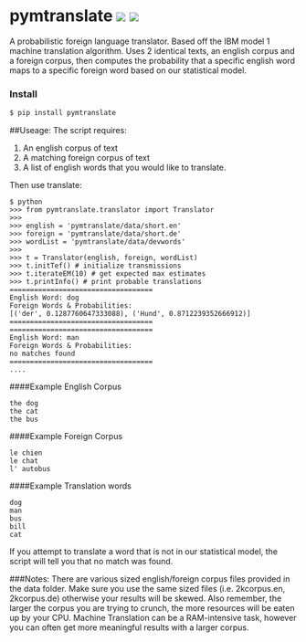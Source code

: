 pymtranslate <a href="https://pypi.python.org/pypi/pymtranslate" target="_blank"><img src="https://travis-ci.org/accraze/pymtranslate.svg?branch=master"/></a> <a href="https://travis-ci.org/accraze/pymtranslate" target="_blank"><img src="https://img.shields.io/pypi/v/pymtranslate.svg"/></a>
===========================
A probabilistic foreign language translator. Based off the IBM model 1 machine translation algorithm. Uses 2 identical texts, an english corpus and a foreign corpus, then computes the probability that a specific english word maps to a specific foreign word based on our statistical model.


### Install
```bash
$ pip install pymtranslate
```

##Useage:
The script requires:
 
1. An english corpus of text
2. A matching foreign corpus of text
3. A list of english words that you would like to translate.

Then use translate:
```
$ python
>>> from pymtranslate.translator import Translator
>>>
>>> english = 'pymtranslate/data/short.en'
>>> foreign = 'pymtranslate/data/short.de'
>>> wordList = 'pymtranslate/data/devwords'
>>>
>>> t = Translator(english, foreign, wordList)
>>> t.initTef() # initialize transmissions
>>> t.iterateEM(10) # get expected max estimates
>>> t.printInfo() # print probable translations
===================================
English Word: dog
Foreign Words & Probabilities:
[('der', 0.1287760647333088), ('Hund', 0.8712239352666912)]
===================================
===================================
English Word: man
Foreign Words & Probabilities:
no matches found
===================================
....
```

####Example English Corpus
```
the dog
the cat
the bus
```

####Example Foreign Corpus
```
le chien
le chat
l' autobus
```

####Example Translation words
```
dog
man
bus
bill
cat
```
If you attempt to translate a word that is not in our statistical model, the script will tell you that no match was found.

###Notes:
There are various sized english/foreign corpus files provided in the data folder. Make sure you use the same sized files (i.e. 2kcorpus.en, 2kcorpus.de) otherwise your results will be skewed. Also remember, the larger the corpus you are trying to crunch, the more resources will be eaten up by your CPU. Machine Translation can be a RAM-intensive task, however you can often get more meaningful results with a larger corpus.



